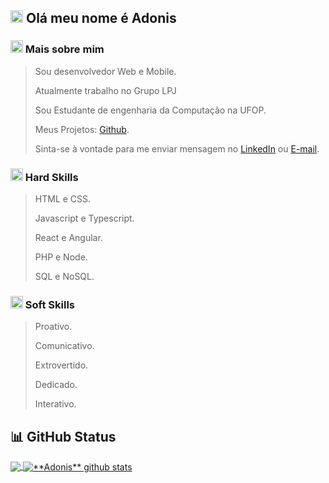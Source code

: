 ## <img src="https://cdn-icons-png.flaticon.com/512/5619/5619906.png" width="20" height="20"> Olá meu nome é Adonis
### <img src="https://cdn-icons-png.flaticon.com/512/6862/6862931.png" width="20" height="20"> Mais sobre mim

> Sou desenvolvedor Web e Mobile.
>
> Atualmente trabalho no Grupo LPJ
> 
> Sou Estudante de engenharia da Computação na UFOP.
> 
> Meus Projetos: [Github](https://github.com/adonisoliveiradasilva/).
> 
> Sinta-se à vontade para me enviar mensagem no [LinkedIn](https://www.linkedin.com/in/adonis-oliveira/) ou [E-mail](mailto:adonisoliveiradasilva18@gmail.com).
> 
### <img src="https://cdn-icons-png.flaticon.com/512/5424/5424004.png" width="20" height="20"> Hard Skills
> HTML e CSS.
> 
> Javascript e Typescript.
> 
> React e Angular.
> 
> PHP e Node.
> 
> SQL e NoSQL.
> 
### <img src="https://cdn-icons-png.flaticon.com/512/4727/4727496.png" width="20" height="20"> Soft Skills
> Proativo.
>
> Comunicativo.
>
> Extrovertido.
> 
> Dedicado.
> 
> Interativo.
> 
## 📊 GitHub Status

<a href="https://github.com/adonisoliveiradasilva">
  <img align="center" src="https://github-readme-stats-eight-theta.vercel.app/api/top-langs/?username=adonisoliveiradasilva&theme=dracula&hide_langs_below=1" />
</a>

<a href="https://github.com/adonisoliveiradasilva">
 <img align="center" src="https://github-readme-stats.vercel.app/api?username=adonisoliveiradasilva&show_icons=true&theme=dracula&line_height=27" alt="**Adonis** github stats"/>
</a>



